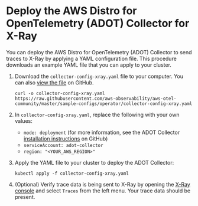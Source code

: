 # Deploy the AWS Distro for OpenTelemetry \(ADOT\) Collector for X\-Ray<a name="configure-xray"></a>

You can deploy the AWS Distro for OpenTelemetry \(ADOT\) Collector to send traces to X\-Ray by applying a YAML configuration file\. This procedure downloads an example YAML file that you can apply to your cluster\.

1. Download the `collector-config-xray.yaml` file to your computer\. You can also [view the file](https://github.com/aws-observability/aws-otel-community/blob/master/sample-configs/operator/collector-config-xray.yaml) on GitHub\.

   ```
   curl -o collector-config-xray.yaml https://raw.githubusercontent.com/aws-observability/aws-otel-community/master/sample-configs/operator/collector-config-xray.yaml
   ```

1. In `collector-config-xray.yaml`, replace the following with your own values:
   + `mode: deployment` \(for more information, see the ADOT Collector [installation instructions](https://aws-otel.github.io/docs/getting-started/operator#step-2-install-adot-collector-as-kubernetes-custom-resource-to-your-eks-cluster) on GitHub\)
   + `serviceAccount: adot-collector`
   + `region: "<YOUR_AWS_REGION>"`

1. Apply the YAML file to your cluster to deploy the ADOT Collector:

   ```
   kubectl apply -f collector-config-xray.yaml
   ```

1. \(Optional\) Verify trace data is being sent to X\-Ray by opening the [X\-Ray console](https://console.aws.amazon.com/xray/home) and select `Traces` from the left menu\. Your trace data should be present\.